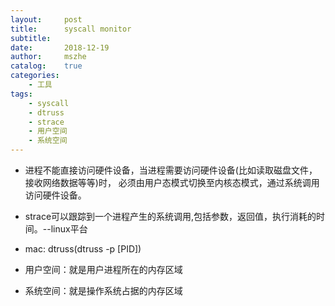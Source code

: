 ```yaml
---
layout:     post
title:      syscall monitor
subtitle:   
date:       2018-12-19
author:     mszhe
catalog:    true
categories:
    - 工具
tags:
    - syscall
    - dtruss
    - strace
    - 用户空间
    - 系统空间
---
```


 - 进程不能直接访问硬件设备，当进程需要访问硬件设备(比如读取磁盘文件，接收网络数据等等)时，
 必须由用户态模式切换至内核态模式，通过系统调用访问硬件设备。
 - strace可以跟踪到一个进程产生的系统调用,包括参数，返回值，执行消耗的时间。--linux平台
 - mac: dtruss(dtruss -p [PID])
 
 
 - 用户空间：就是用户进程所在的内存区域
 - 系统空间：就是操作系统占据的内存区域